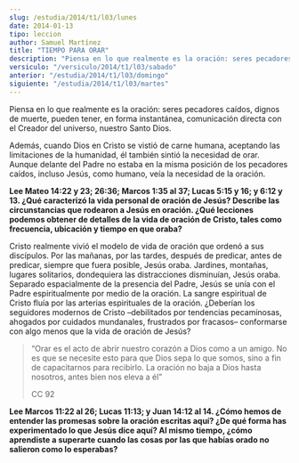 ```yaml
---
slug: /estudia/2014/t1/l03/lunes
date: 2014-01-13
tipo: leccion
author: Samuel Martínez
title: "TIEMPO PARA ORAR"
description: "Piensa en lo que realmente es la oración: seres pecadores caídos, dignos de muerte, pueden tener, en forma instantánea, comunicación directa con el Creador del universo, nuestro Santo Dios."
versiculo: "/versiculo/2014/t1/l03/sabado"
anterior: "/estudia/2014/t1/l03/domingo"
siguiente: "/estudia/2014/t1/l03/martes"
---
```


Piensa en lo que realmente es la oración: seres pecadores caídos, dignos de muerte, pueden tener, en forma instantánea, comunicación directa con el Creador del universo, nuestro Santo Dios.

Además, cuando Dios en Cristo se vistió de carne humana, aceptando las limitaciones de la humanidad, él también sintió la necesidad de orar. Aunque delante del Padre no estaba en la misma posición de los pecadores caídos, incluso Jesús, como humano, veía la necesidad de la oración.

**Lee Mateo 14:22 y 23; 26:36; Marcos 1:35 al 37; Lucas 5:15 y 16; y 6:12 y 13. ¿Qué caracterizó la vida personal de oración de Jesús? Describe las circunstancias que rodearon a Jesús en oración. ¿Qué lecciones podemos obtener de detalles de la vida de oración de Cristo, tales como frecuencia, ubicación y tiempo en que oraba?**

Cristo realmente vivió el modelo de vida de oración que ordenó a sus discípulos. Por las mañanas, por las tardes, después de predicar, antes de predicar, siempre que fuera posible, Jesús oraba. Jardines, montañas, lugares solitarios, dondequiera las distracciones disminuían, Jesús oraba. Separado espacialmente de la presencia del Padre, Jesús se unía con el Padre espiritualmente por medio de la oración. La sangre espiritual de Cristo fluía por las arterias espirituales de la oración. ¿Deberían los seguidores modernos de Cristo –debilitados por tendencias pecaminosas, ahogados por cuidados mundanales, frustrados por fracasos– conformarse con algo menos que la vida de oración de Jesús?

> “Orar es el acto de abrir nuestro corazón a Dios como a un amigo. No es que se necesite esto para que Dios sepa lo que somos, sino a fin de capacitarnos para recibirlo. La oración no baja a Dios hasta nosotros, antes bien nos eleva a él”
>
> CC 92

**Lee Marcos 11:22 al 26; Lucas 11:13; y Juan 14:12 al 14. ¿Cómo hemos de entender las promesas sobre la oración escritas aquí? ¿De qué forma has experimentado lo que Jesús dice aquí? Al mismo tiempo, ¿cómo aprendiste a superarte cuando las cosas por las que habías orado no salieron como lo esperabas?**
